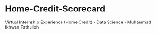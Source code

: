 # Home-Credit-Scorecard
Virtual Internship Experience (Home Credit) - Data Science - Muhammad Ikhwan Fathulloh
